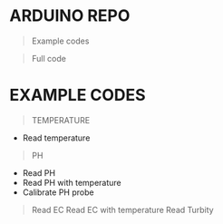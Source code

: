 # ARDUINO REPO

> Example codes

> Full code 

# EXAMPLE CODES
> TEMPERATURE
- Read temperature

> PH
- Read PH 
- Read PH with temperature
- Calibrate PH probe

> Read EC
> Read EC with temperature
> Read Turbity
